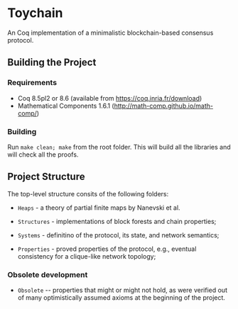 # Toychain

An Coq implementation of a minimalistic blockchain-based consensus protocol.

## Building the Project

### Requirements

* Coq 8.5pl2 or 8.6 (available from https://coq.inria.fr/download)
* Mathematical Components 1.6.1 (http://math-comp.github.io/math-comp/)

### Building

Run `make clean; make` from the root folder. This will build all
the libraries and will check all the proofs.

## Project Structure

The top-level structure consits of the following folders:

* `Heaps` - a theory of partial finite maps by Nanevski et al.

* `Structures` - implementations of block forests and chain properties;

* `Systems` - definitino of the protocol, its state, and network semantics;

* `Properties` - proved properties of the protocol, e.g., eventual
  consistency for a clique-like network topology;

### Obsolete development

* `Obsolete` -- properties that might or might not hold, as were
  verified out of many optimistically assumed axioms at the beginning
  of the project.

